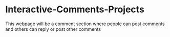 # Interactive-Comments-Projects
This webpage will be a comment section where people can post comments and others can reply or post other comments
